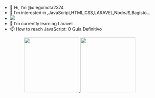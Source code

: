 - 👋 Hi, I’m @diegomota2374
- 👀 I’m interested in ,JavaScript,HTML,CSS,LARAVEL,NodeJS,Bagisto...
- <img src="https://cdn.jsdelivr.net/gh/devicons/devicon/icons/php/php-original.svg" />
- 🌱 I’m currently learning Laravel
- 📫 How to reach JavaScript: O Guia Definitivo
<div align="center">
  <a href="https://github.com/diegomota2374">
  <img height="180em" src="https://github-readme-stats.vercel.app/api?username=diegomota2374&show_icons=true&theme=dark&include_all_commits=true&count_private=true"/>
  <img height="180em" src="https://github-readme-stats.vercel.app/api/top-langs/?username=diegomota2374&layout=compact&langs_count=7&theme=dark"/>
</div>
